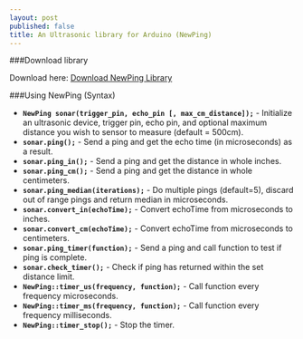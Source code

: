 ```yaml
---
layout: post
published: false
title: An Ultrasonic library for Arduino (NewPing)
---
```


###Download library

Download here: <a href="https://code.google.com/p/arduino-new-ping/downloads/detail?name=NewPing_v1.5.zip&can=2&q=" target="_blank">Download NewPing Library</a>

###Using NewPing (Syntax)


 - **```NewPing sonar(trigger_pin, echo_pin [, max_cm_distance]);```** - Initialize an ultrasonic device, trigger pin, echo pin, and optional maximum distance you wish to sensor to measure (default = 500cm).
 - **```sonar.ping();```** - Send a ping and get the echo time (in microseconds) as a result.
 - **```sonar.ping_in();```** - Send a ping and get the distance in whole inches.
 - **```sonar.ping_cm();```** - Send a ping and get the distance in whole centimeters.
 - **```sonar.ping_median(iterations);```** - Do multiple pings (default=5), discard out of range pings and return median in microseconds.
 - **```sonar.convert_in(echoTime);```** - Convert echoTime from microseconds to inches.
 - **```sonar.convert_cm(echoTime);```** - Convert echoTime from microseconds to centimeters.
- **```sonar.ping_timer(function);```** - Send a ping and call function to test if ping is complete.
- **```sonar.check_timer();```** - Check if ping has returned within the set distance limit.
- **```NewPing::timer_us(frequency, function);```** - Call function every frequency microseconds.
- **```NewPing::timer_ms(frequency, function);```** - Call function every frequency milliseconds.
- **```NewPing::timer_stop();```** - Stop the timer.

